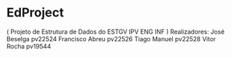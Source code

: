 # EdProject
( Projeto de Estrutura de Dados do ESTGV IPV ENG INF )
Realizadores:
José Beselga pv22524
Francisco Abreu pv22526
Tiago Manuel pv22528
Vitor Rocha pv19544
